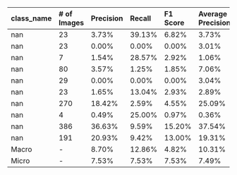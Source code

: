 | class_name   | # of Images   | Precision   | Recall   | F1 Score   | Average Precision   |
|:-------------|:--------------|:------------|:---------|:-----------|:--------------------|
| nan          | 23            | 3.73%       | 39.13%   | 6.82%      | 3.73%               |
| nan          | 23            | 0.00%       | 0.00%    | 0.00%      | 3.01%               |
| nan          | 7             | 1.54%       | 28.57%   | 2.92%      | 1.06%               |
| nan          | 80            | 3.57%       | 1.25%    | 1.85%      | 7.06%               |
| nan          | 29            | 0.00%       | 0.00%    | 0.00%      | 3.04%               |
| nan          | 23            | 1.65%       | 13.04%   | 2.93%      | 2.89%               |
| nan          | 270           | 18.42%      | 2.59%    | 4.55%      | 25.09%              |
| nan          | 4             | 0.49%       | 25.00%   | 0.97%      | 0.36%               |
| nan          | 386           | 36.63%      | 9.59%    | 15.20%     | 37.54%              |
| nan          | 191           | 20.93%      | 9.42%    | 13.00%     | 19.31%              |
| Macro        | -             | 8.70%       | 12.86%   | 4.82%      | 10.31%              |
| Micro        | -             | 7.53%       | 7.53%    | 7.53%      | 7.49%               |
